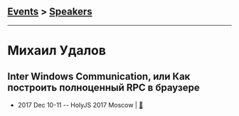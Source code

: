## [Events](../README.md) > [Speakers](../speakers.md)
---

# Михаил Удалов

## Inter Windows Communication, или Как построить полноценный RPC в браузере
- 2017 Dec 10-11 -- HolyJS 2017 Moscow  | [:notebook:](https://assets.ctfassets.net/nn534z2fqr9f/2xgcdLIDG4WWWy0ai4ySyO/e8ddb12c228eae67c1b6c9ef267a351b/Udalov_HolyJS_v3.pdf)  
